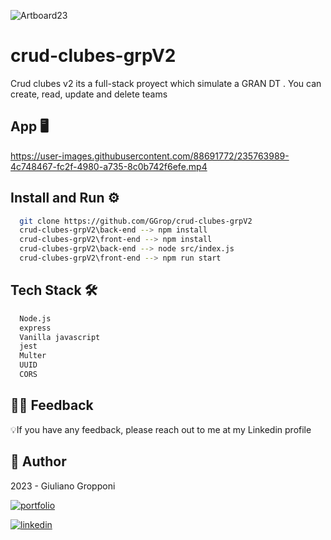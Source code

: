 ![Artboard23](https://user-images.githubusercontent.com/88691772/235659700-829dd7ba-cdcf-4f8a-83c9-1539cce5474b.png)


# crud-clubes-grpV2

Crud clubes v2 its a full-stack proyect which simulate a GRAN DT . You can create, read, update and delete teams

## App 🖥

https://user-images.githubusercontent.com/88691772/235763989-4c748467-fc2f-4980-a735-8c0b742f6efe.mp4

## Install and Run ⚙

```bash
  git clone https://github.com/GGrop/crud-clubes-grpV2
  crud-clubes-grpV2\back-end --> npm install
  crud-clubes-grpV2\front-end --> npm install
  crud-clubes-grpV2\back-end --> node src/index.js
  crud-clubes-grpV2\front-end --> npm run start
```

## Tech Stack 🛠

```bash
  Node.js
  express
  Vanilla javascript
  jest
  Multer
  UUID
  CORS
```


## 🤲🏻 Feedback

💡If you have any feedback, please reach out to me at my Linkedin profile

## 👤 Author

 2023 - Giuliano Gropponi
 
[![portfolio](https://img.shields.io/badge/my_portfolio-000?style=for-the-badge&logo=ko-fi&logoColor=white)](https://github.com/GGrop)

[![linkedin](https://img.shields.io/badge/linkedin-0A66C2?style=for-the-badge&logo=linkedin&logoColor=white)](https://www.linkedin.com/in/giuliano-gropponi/)
